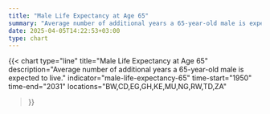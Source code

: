 ```yaml
---
title: "Male Life Expectancy at Age 65"
summary: "Average number of additional years a 65-year-old male is expected to live"
date: 2025-04-05T14:22:53+03:00
type: chart
---
```


{{< chart
    type="line"
    title="Male Life Expectancy at Age 65"
    description="Average number of additional years a 65-year-old male is expected to live."
    indicator="male-life-expectancy-65"
    time-start="1950"
    time-end="2031"
    locations="BW,CD,EG,GH,KE,MU,NG,RW,TD,ZA"
>}}
